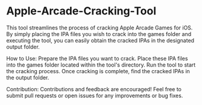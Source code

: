 # Apple-Arcade-Cracking-Tool
This tool streamlines the process of cracking Apple Arcade Games for iOS. By simply placing the IPA files you wish to crack into the games folder and executing the tool, you can easily obtain the cracked IPAs in the designated output folder.

How to Use:
Prepare the IPA files you want to crack.
Place these IPA files into the games folder located within the tool's directory.
Run the tool to start the cracking process.
Once cracking is complete, find the cracked IPAs in the output folder.

Contribution:
Contributions and feedback are encouraged! Feel free to submit pull requests or open issues for any improvements or bug fixes.
